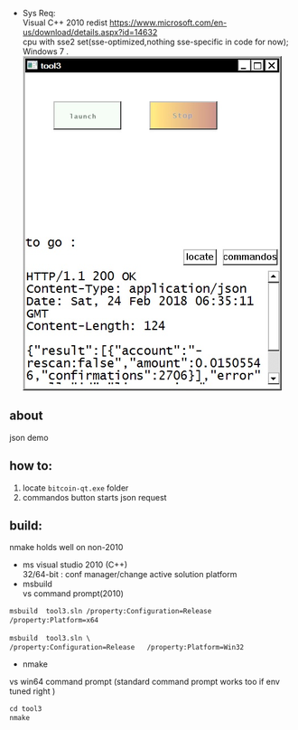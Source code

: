   - Sys Req:  
Visual C++ 2010 redist 
https://www.microsoft.com/en-us/download/details.aspx?id=14632  
 cpu with sse2 set(sse-optimized,nothing sse-specific in code for now);  
Windows 7 . 
![Screen1](/screens/Untitled%201.jpg)
## about 
 json demo 
## how to:
 1) locate `bitcoin-qt.exe` folder  
 2) commandos button starts json request   
## build:
nmake holds well on non-2010  
 - ms visual studio 2010 (C++)  
32/64-bit : conf manager/change active solution platform  
 - msbuild  
vs command prompt(2010)
```
msbuild  tool3.sln /property:Configuration=Release   /property:Platform=x64

msbuild  tool3.sln \
/property:Configuration=Release   /property:Platform=Win32
```
- nmake  
  
vs win64 command prompt (standard command prompt works too if env tuned right ) 
```
cd tool3
nmake
```

